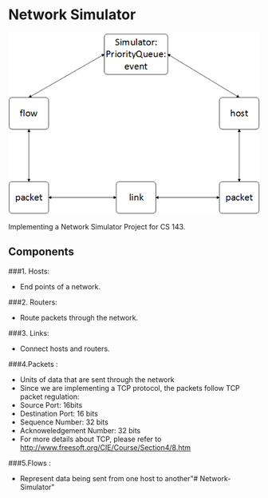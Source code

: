 # Network Simulator
![Alt text](img.png)

Implementing a Network Simulator Project for CS 143.

## Components
###1. Hosts:  
+ End points of a network. 

###2. Routers:

+ Route packets through the network.

###3. Links:  
+ Connect hosts and routers.
	
	 	
###4.Packets :   
+ Units of data that are sent through the network
+ Since we are implementing a TCP protocol, the packets follow TCP packet regulation:
+ Source Port: 16bits
+ Destination Port: 16 bits
+ Sequence Number: 32 bits
+ Acknoweledgement Number: 32 bits
+ For more details about TCP, please refer to http://www.freesoft.org/CIE/Course/Section4/8.htm
 
 
 
###5.Flows :
+ Represent data being sent from one host to another"# Network-Simulator" 
